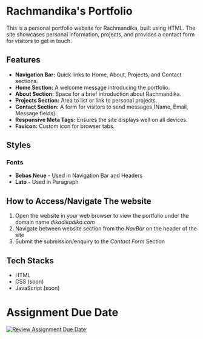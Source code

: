 # Rachmandika's Portfolio

This is a personal portfolio website for Rachmandika, built using HTML. The site showcases personal information, projects, and provides a contact form for visitors to get in touch.

## Features

- **Navigation Bar:** Quick links to Home, About, Projects, and Contact sections.
- **Home Section:** A welcome message introducing the portfolio.
- **About Section:** Space for a brief introduction about Rachmandika.
- **Projects Section:** Area to list or link to personal projects.
- **Contact Section:** A form for visitors to send messages (Name, Email, Message fields).
- **Responsive Meta Tags:** Ensures the site displays well on all devices.
- **Favicon:** Custom icon for browser tabs.

## Styles
### Fonts
- **Bebas Neue** - Used in Navigation Bar and Headers
- **Lato** - Used in Paragraph

## How to Access/Navigate The website

1. Open the website in your web browser to view the portfolio under the domain name *dikadikadika.com*
2. Navigate between website section from the *NavBar* on the header of the site
3. Submit the submission/enquiry to the *Contact Form* Section

## Tech Stacks
- HTML
- CSS (soon)
- JavaScript (soon)

# Assignment Due Date
[![Review Assignment Due Date](https://classroom.github.com/assets/deadline-readme-button-22041afd0340ce965d47ae6ef1cefeee28c7c493a6346c4f15d667ab976d596c.svg)](https://classroom.github.com/a/akoVEwkh)
